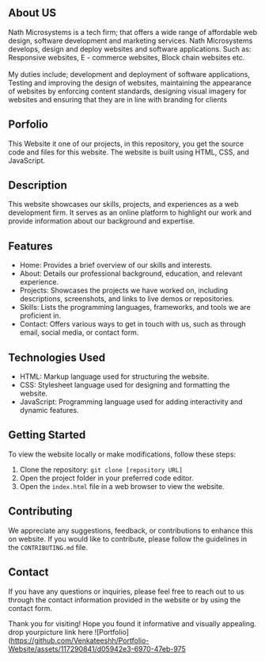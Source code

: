 
## About US

Nath Microsystems is a tech firm; that offers a wide range of affordable web design, software development and marketing services. Nath Microsystems develops, design and deploy websites and software applications. Such as: Responsive websites, E - commerce websites, Block chain websites etc.<br><br>My duties include; development and deployment of software applications, Testing and improving the design of websites, maintaining the appearance of websites by enforcing content standards, designing visual imagery for websites and ensuring that they are in line with branding for clients


## Porfolio

This Website it one of our projects, in this  repository, you get the source code and files for this  website. The website is built using HTML, CSS, and JavaScript.

## Description

This  website showcases our skills, projects, and experiences as a web development firm. It serves as an online platform to highlight our work and provide information about our  background and expertise.

## Features

- Home:  Provides a brief overview of our  skills and interests.
- About: Details our professional background, education, and relevant experience.
- Projects: Showcases the projects we  have worked on, including descriptions, screenshots, and links to live demos or repositories.
- Skills: Lists the programming languages, frameworks, and tools we are  proficient in.
- Contact: Offers various ways to get in touch with us, such as through email, social media, or  contact form.

## Technologies Used

- HTML: Markup language used for structuring the website.
- CSS: Stylesheet language used for designing and formatting the website.
- JavaScript: Programming language used for adding interactivity and dynamic features.

## Getting Started

To view the website locally or make modifications, follow these steps:

1. Clone the repository: `git clone [repository URL]`
2. Open the project folder in your preferred code editor.
3. Open the `index.html` file in a web browser to view the website.

## Contributing

We appreciate any suggestions, feedback, or contributions to enhance this on  website. If you would like to contribute, please follow the guidelines in the `CONTRIBUTING.md` file.

## Contact

If you have any questions or inquiries, please feel free to reach out to us  through the contact information provided in the website or by using the contact form.

Thank you for visiting! Hope you found it informative and visually appealing.
drop yourpicture link here
![Portfolio](https://github.com/Venkateeshh/Portfolio-Website/assets/117290841/d05942e3-6970-47eb-975
